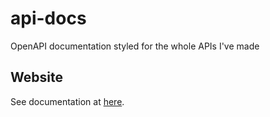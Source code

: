 # api-docs
OpenAPI documentation styled for the whole APIs I've made

## Website
See documentation at [here](https://elpitagoras14.github.io/api-docs/).

